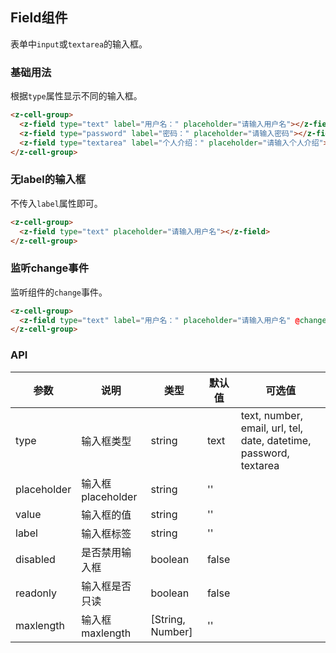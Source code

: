 ## Field组件

表单中`input`或`textarea`的输入框。

### 基础用法

根据`type`属性显示不同的输入框。

```html
<z-cell-group>
  <z-field type="text" label="用户名：" placeholder="请输入用户名"></z-field>
  <z-field type="password" label="密码：" placeholder="请输入密码"></z-field>
  <z-field type="textarea" label="个人介绍：" placeholder="请输入个人介绍"></z-field>
</z-cell-group>
```

### 无label的输入框

不传入`label`属性即可。

```html
<z-cell-group>
  <z-field type="text" placeholder="请输入用户名"></z-field>
</z-cell-group>
```

### 监听change事件

监听组件的`change`事件。

```html
<z-cell-group>
  <z-field type="text" label="用户名：" placeholder="请输入用户名" @change="handleChange"></z-field>
</z-cell-group>
```

### API

| 参数       | 说明      | 类型       | 默认值       | 可选值       |
|-----------|-----------|-----------|-------------|-------------|
| type | 输入框类型 | string  | text | text, number, email, url, tel, date, datetime, password, textarea  |
| placeholder | 输入框placeholder | string  | '' |   |
| value | 输入框的值 | string  | '' |   |
| label | 输入框标签 | string  | '' |   |
| disabled | 是否禁用输入框 | boolean  | false |   |
| readonly | 输入框是否只读 | boolean  | false |   |
| maxlength | 输入框maxlength | [String, Number]  | '' |   |

